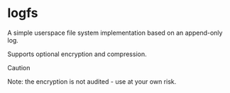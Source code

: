 # logfs

A simple userspace file system implementation based on an append-only log.

Supports optional encryption and compression.

> [!CAUTION]
> Note: the encryption is not audited - use at your own risk.
